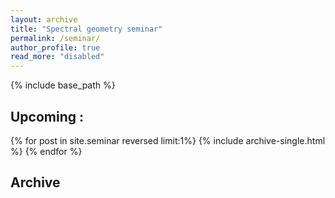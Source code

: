 ```yaml
---
layout: archive
title: "Spectral geometry seminar"
permalink: /seminar/
author_profile: true
read_more: "disabled"
---
```



{% include base_path %}

## Upcoming : 
{% for post in site.seminar reversed limit:1%}
  {% include archive-single.html %}
{% endfor %}

## Archive

